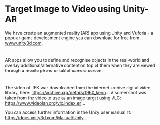 # Target Image to Video using Unity-AR
We have create an augmented reality (AR) app using Unity and Vuforia - a popular game development engine you can download for free from www.unity3d.com. 

#
AR apps allow you to define and recognise objects in the real-world and overlay additional/alternative content on top of them when they are viewed through a mobile phone or tablet camera screen.

#
The video of JFK was downloaded from the internet archive digital video library, here: https://archive.org/details/1960_kenn...
A screenshot was taken from the video to use as an image target using VLC: https://www.videolan.org/vlc/index.en...

You can access further information in the Unity user manual at: https://docs.unity3d.com/Manual/Unity...

